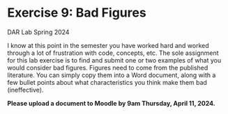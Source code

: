 Exercise 9: Bad Figures
================
DAR Lab
Spring 2024

I know at this point in the semester you have worked hard and worked
through a lot of frustration with code, concepts, etc. The sole
assignment for this lab exercise is to find and submit one or two
examples of what you would consider bad figures. Figures need to come
from the published literature. You can simply copy them into a Word
document, along with a few bullet points about what characteristics you
think make them bad (ineffective).

**Please upload a document to Moodle by 9am Thursday, April 11, 2024.**
